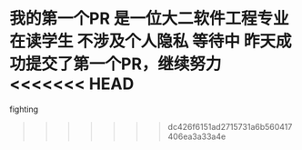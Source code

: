我的第一个PR
是一位大二软件工程专业在读学生
不涉及个人隐私
等待中
昨天成功提交了第一个PR，继续努力
<<<<<<< HEAD
=======
fighting
>>>>>>> dc426f6151ad2715731a6b560417406ea3a33a4e
